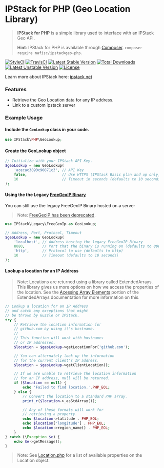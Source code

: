 # IPStack for PHP (Geo Location Library)
> **IPStack for PHP** is a simple library used to interface with an IPStack Geo API.
>
> **Hint**: IPStack for PHP is available through [Composer](https://getcomposer.org). `composer require nafisc/ipstackgeo-php`.

[![StyleCI](https://styleci.io/repos/115560334/shield?style=flat)](https://styleci.io/repos/115560334)
[![TravisCI](https://travis-ci.org/nathan-fiscaletti/ipstackgeo-php.svg?branch=master)](https://travis-ci.org/nathan-fiscaletti/ipstackgeo-php)
[![Latest Stable Version](https://poser.pugx.org/nafisc/ipstackgeo-php/v/stable?format=flat)](https://packagist.org/packages/nafisc/ipstackgeo-php)
[![Total Downloads](https://poser.pugx.org/nafisc/ipstackgeo-php/downloads?format=flat)](https://packagist.org/packages/nafisc/ipstackgeo-php)
[![Latest Unstable Version](https://poser.pugx.org/nafisc/ipstackgeo-php/v/unstable?format=flat)](https://packagist.org/packages/nafisc/ipstackgeo-php)
[![License](https://poser.pugx.org/nafisc/ipstackgeo-php/license?format=flat)](https://packagist.org/packages/nafisc/ipstackgeo-php)

Learn more about IPStack here: [ipstack.net](https://ipstack.com/product)

### Features
* Retrieve the Geo Location data for any IP address.
* Link to a custom ipstack server

### Example Usage

#### Include the `GeoLookup` class in your code.
```php
use IPStack\PHP\GeoLookup;
```

#### Create the GeoLookup object

```php
// Initialize with your IPStack API Key.
$geoLookup = new GeoLookup(
    'acecac3893c90871c3', // API Key
    false,                // Use HTTPS (IPStack Basic plan and up only, defaults to false)
    10                    // Timeout in seconds (defaults to 10 seconds)
);
```

#### Using the the Legacy [FreeGeoIP Binary](https://github.com/fiorix/freegeoip/releases/)

You can still use the legacy FreeGeoIP Binary hosted on a server
> Note: [FreeGeoIP has been deprecated](https://github.com/apilayer/freegeoip/#freegeoip---important-announcement).

```php
use IPStack\Legacy\FreeGeoIp as GeoLookup;

// Address, Port, Protocol, Timeout
$geoLookup = new GeoLookup(
    'localhost', // Address hosting the legacy FreeGeoIP Binary
    8080,        // Port that the binary is running on (defaults to 8080)
    'http',      // Protocol to use (defaults to http)
    10           // Timeout (defaults to 10 seconds)
);
```

#### Lookup a location for an IP Address

> Note: Locations are returned using a library called ExtendedArrays.
> This library gives us more options on how we access the properties of the location.
> See the [Acessing Array Elements](https://github.com/nathan-fiscaletti/extended-arrays/blob/master/Examples/Managing%20Arrays.md#accessing-array-elements) portion of the ExtendedArrays documentation for more information on this.

```php
// Lookup a location for an IP Address
// and catch any exceptions that might
// be thrown by Guzzle or IPStack.
try {
    // Retrieve the location information for 
    // github.com by using it's hostname.
    // 
    // This function will work with hostnames
    // or IP addresses.
    $location = $geoLookup->getLocationFor('github.com');

    // You can alternately look up the information
    // for the current client's IP address.
    $location = $geoLookup->getClientLocation();

    // If we are unable to retrieve the location information
    // for an IP address, null will be returned.
    if ($location == null) {
        echo 'Failed to find location.'.PHP_EOL;
    } else {
        // Convert the location to a standard PHP array.
        print_r($location->_asStdArray());

        // Any of these formats will work for 
        // retrieving a property.
        echo $location->latitude . PHP_EOL;
        echo $location['longitude'] . PHP_EOL;
        echo $location->region_name() . PHP_EOL;
    }
} catch (\Exception $e) {
    echo $e->getMessage();
}
```

> Note: See [Location.php](https://github.com/nathan-fiscaletti/ipstackgeo-php/blob/v1.3/src/IPStack/Location.php) for a list of available properties on the Location object.
